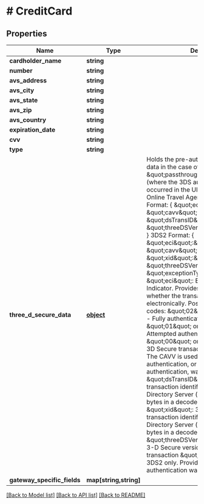 # # CreditCard

## Properties

Name | Type | Description | Notes
------------ | ------------- | ------------- | -------------
**cardholder_name** | **string** |  | 
**number** | **string** |  | 
**avs_address** | **string** |  | [optional] 
**avs_city** | **string** |  | [optional] 
**avs_state** | **string** |  | [optional] 
**avs_zip** | **string** |  | [optional] 
**avs_country** | **string** |  | 
**expiration_date** | **string** |  | 
**cvv** | **string** |  | [optional] 
**type** | **string** |  | [optional] 
**three_d_secure_data** | [**object**](.md) | Holds the pre-authorized ThreeDSecure data in the case of a  \&quot;passthrough\&quot; 3DS scenario (where the 3DS authorization already occurred in the UI, for example, at the Online Travel Agency website).                3DS1 Format:  {      \&quot;eci\&quot;:\&quot;\&quot;,      \&quot;cavv\&quot;:\&quot;\&quot;,      \&quot;dsTransID\&quot;:\&quot;\&quot;,      \&quot;threeDSVersion\&quot;:\&quot;\&quot;  }                3DS2 Format:  {      \&quot;eci\&quot;:\&quot;\&quot;,      \&quot;cavv\&quot;:\&quot;\&quot;,      \&quot;xid\&quot;:\&quot;\&quot;,      \&quot;threeDSVersion\&quot;:\&quot;\&quot;,      \&quot;exceptionType:\&quot;\&quot;  }                 \&quot;eci\&quot;: Electronic Commerce Indicator. Provides a code that indicates whether the transaction was processed electronically.                Possible \&quot;eci\&quot; codes:                 \&quot;02\&quot; or \&quot;05\&quot; - Fully authenticated transaction                 \&quot;01\&quot; or \&quot;06\&quot; - Attempted authentication transaction                 \&quot;00\&quot; or \&quot;07\&quot; - Non 3D Secure transaction                 \&quot;cavv\&quot;: The CAVV is used to confirm that an authentication, or proof of an attempted authentication, was conducted.                 \&quot;dsTransID\&quot;: 3DS1 only. The transaction identifier assigned by the Directory Server (base64 encoded, 20 bytes in a decoded form).                 \&quot;xid\&quot;: 3DS2 only. The transaction identifier assigned by the Directory Server (base64 encoded, 20 bytes in a decoded form).                \&quot;threeDSVersion\&quot;: provides the 3-D Secure version used to process the transaction                 \&quot;exceptionType\&quot;: 3DS2 only. Provides the reason why 3DS2 authentication was bypassed | [optional] 
**gateway_specific_fields** | **map[string,string]** |  | [optional] 

[[Back to Model list]](../../README.md#documentation-for-models) [[Back to API list]](../../README.md#documentation-for-api-endpoints) [[Back to README]](../../README.md)


